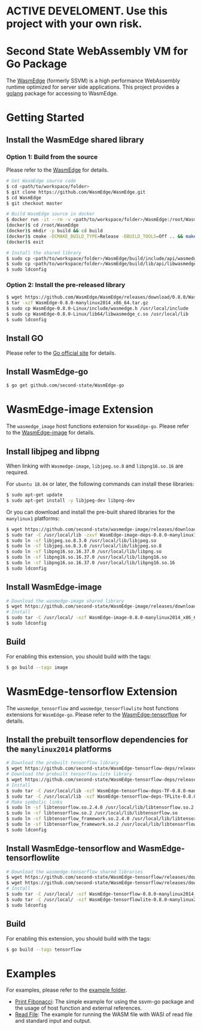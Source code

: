 # ACTIVE DEVELOMENT. Use this project with your own risk.

# Second State WebAssembly VM for Go Package

The [WasmEdge](https://github.com/WasmEdge/WasmEdge) (formerly SSVM) is a high performance WebAssembly runtime optimized for server side applications. This project provides a [golang](https://golang.org/) package for accessing to WasmEdge.

# Getting Started

## Install the WasmEdge shared library

### Option 1: Build from the source

Please refer to the [WasmEdge](https://github.com/WasmEdge/WasmEdge) for details.

```bash
# Get WasmEdge source code
$ cd <path/to/workspace/folder>
$ git clone https://github.com/WasmEdge/WasmEdge.git
$ cd WasmEdge
$ git checkout master

# Build WasmEdge source in docker
$ docker run -it --rm -v <path/to/workspace/folder>/WasmEdge:/root/WasmEdge WasmEdge/WasmEdge:latest
(docker)$ cd /root/WasmEdge
(docker)$ mkdir -p build && cd build
(docker)$ cmake -DCMAKE_BUILD_TYPE=Release -DBUILD_TOOLS=Off .. && make -j
(docker)$ exit

# Install the shared library
$ sudo cp <path/to/workspace/folder>/WasmEdge/build/include/api/wasmedge.h /usr/local/include
$ sudo cp <path/to/workspace/folder>/WasmEdge/build/lib/api/libwasmedge_c.so /usr/local/lib
$ sudo ldconfig
```

### Option 2: Install the pre-released library

```bash
$ wget https://github.com/WasmEdge/WasmEdge/releases/download/0.8.0/WasmEdge-0.8.0-manylinux2014_x86_64.tar.gz
$ tar -xzf WasmEdge-0.8.0-manylinux2014_x86_64.tar.gz
$ sudo cp WasmEdge-0.8.0-Linux/include/wasmedge.h /usr/local/include
$ sudo cp WasmEdge-0.8.0-Linux/lib64/libwasmedge_c.so /usr/local/lib
$ sudo ldconfig
```

## Install GO

Please refer to the [Go official site](https://golang.org/doc/install) for details.

## Install WasmEdge-go

```bash
$ go get github.com/second-state/WasmEdge-go
```

# WasmEdge-image Extension

The `wasmedge_image` host functions extension for `WasmEdge-go`.
Please refer to the [WasmEdge-image](https://github.com/second-state/WasmEdge-image) for details.

## Install libjpeg and libpng

When linking with `Wasmedge-image`, `libjpeg.so.8` and `libpng16.so.16` are required.

For `ubuntu 18.04` or later, the following commands can install these libraries:
```bash
$ sudo apt-get update
$ sudo apt-get install -y libjpeg-dev libpng-dev
```

Or you can download and install the pre-built shared libraries for the `manylinux1` platforms:

```bash
$ wget https://github.com/second-state/wasmedge-image/releases/download/0.8.0/WasmEdge-image-deps-0.8.0-manylinux1_x86_64.tar.gz
$ sudo tar -C /usr/local/lib -zxvf WasmEdge-image-deps-0.8.0-manylinux1_x86_64.tar.gz
$ sudo ln -sf libjpeg.so.8.3.0 /usr/local/lib/libjpeg.so
$ sudo ln -sf libjpeg.so.8.3.0 /usr/local/lib/libjpeg.so.8
$ sudo ln -sf libpng16.so.16.37.0 /usr/local/lib/libpng.so
$ sudo ln -sf libpng16.so.16.37.0 /usr/local/lib/libpng16.so
$ sudo ln -sf libpng16.so.16.37.0 /usr/local/lib/libpng16.so.16
$ sudo ldconfig
```

## Install WasmEdge-image

```bash
# Download the wasmedge-image shared library
$ wget https://github.com/second-state/WasmEdge-image/releases/download/0.8.0/WasmEdge-image-0.8.0-manylinux2014_x86_64.tar.gz
# Install
$ sudo tar -C /usr/local/ -xzf WasmEdge-image-0.8.0-manylinux2014_x86_64.tar.gz
$ sudo ldconfig
```

## Build

For enabling this extension, you should build with the tags:

```bash
$ go build --tags image
```

# WasmEdge-tensorflow Extension

The `wasmedge_tensorflow` and `wasmedge_tensorflowlite` host functions extensions for `WasmEdge-go`.
Please refer to the [WasmEdge-tensorflow](https://github.com/second-state/WasmEdge-tensorflow) for details.

## Install the prebuilt tensorflow dependencies for the `manylinux2014` platforms

```bash
# Download the prebuilt tensorflow library
$ wget https://github.com/second-state/WasmEdge-tensorflow-deps/releases/download/0.8.0/WasmEdge-tensorflow-deps-TF-0.8.0-manylinux2014_x86_64.tar.gz
# Download the prebuilt tensorflow-lite library
$ wget https://github.com/second-state/WasmEdge-tensorflow-deps/releases/download/0.8.0/WasmEdge-tensorflow-deps-TFLite-0.8.0-manylinux2014_x86_64.tar.gz
# Install
$ sudo tar -C /usr/local/lib -xzf WasmEdge-tensorflow-deps-TF-0.8.0-manylinux2014_x86_64.tar.gz
$ sudo tar -C /usr/local/lib -xzf WasmEdge-tensorflow-deps-TFLite-0.8.0-manylinux2014_x86_64.tar.gz
# Make symbolic links
$ sudo ln -sf libtensorflow.so.2.4.0 /usr/local/lib/libtensorflow.so.2
$ sudo ln -sf libtensorflow.so.2 /usr/local/lib/libtensorflow.so
$ sudo ln -sf libtensorflow_framework.so.2.4.0 /usr/local/lib/libtensorflow_framework.so.2
$ sudo ln -sf libtensorflow_framework.so.2 /usr/local/lib/libtensorflow_framework.so
$ sudo ldconfig
```

## Install WasmEdge-tensorflow and WasmEdge-tensorflowlite

```bash
# Download the wasmedge-tensorflow shared libraries
$ wget https://github.com/second-state/WasmEdge-tensorflow/releases/download/0.8.0/WasmEdge-tensorflow-0.8.0-manylinux2014_x86_64.tar.gz
$ wget https://github.com/second-state/WasmEdge-tensorflow/releases/download/0.8.0/WasmEdge-tensorflowlite-0.8.0-manylinux2014_x86_64.tar.gz
# Install
$ sudo tar -C /usr/local/ -xzf WasmEdge-tensorflow-0.8.0-manylinux2014_x86_64.tar.gz
$ sudo tar -C /usr/local/ -xzf WasmEdge-tensorflowlite-0.8.0-manylinux2014_x86_64.tar.gz
$ sudo ldconfig
```

## Build

For enabling this extension, you should build with the tags:

```bash
$ go build --tags tensorflow
```

# Examples

For examples, please refer to the [example folder](https://github.com/second-state/WasmEdge-go/examples).

* [Print Fibonacci](https://github.com/second-state/WasmEdge-go/tree/master/examples/go_PrintFibonacci): The simple example for using the ssvm-go package and the usage of host function and external references.
* [Read File](https://github.com/second-state/WasmEdge-go/tree/master/examples/go_ReadFile): The example for running the WASM file with WASI of read file and standard input and output.

